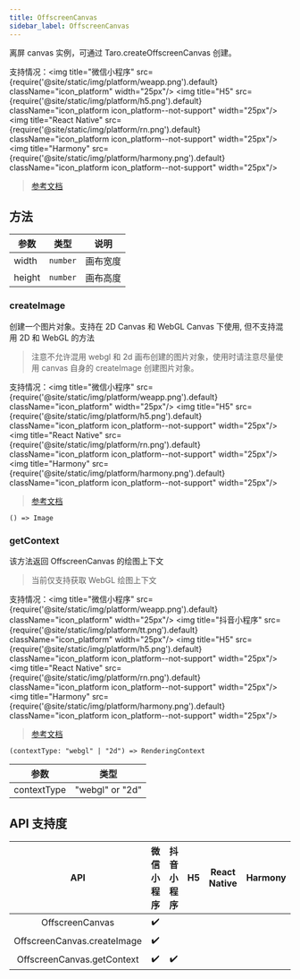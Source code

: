 ```yaml
---
title: OffscreenCanvas
sidebar_label: OffscreenCanvas
---
```


离屏 canvas 实例，可通过 Taro.createOffscreenCanvas 创建。

支持情况：<img title="微信小程序" src={require('@site/static/img/platform/weapp.png').default} className="icon_platform" width="25px"/> <img title="H5" src={require('@site/static/img/platform/h5.png').default} className="icon_platform icon_platform--not-support" width="25px"/> <img title="React Native" src={require('@site/static/img/platform/rn.png').default} className="icon_platform icon_platform--not-support" width="25px"/> <img title="Harmony" src={require('@site/static/img/platform/harmony.png').default} className="icon_platform icon_platform--not-support" width="25px"/>

> [参考文档](https://developers.weixin.qq.com/miniprogram/dev/api/canvas/OffscreenCanvas.html)

## 方法

| 参数 | 类型 | 说明 |
| --- | --- | --- |
| width | `number` | 画布宽度 |
| height | `number` | 画布高度 |

### createImage

创建一个图片对象。支持在 2D Canvas 和 WebGL Canvas 下使用, 但不支持混用 2D 和 WebGL 的方法

> 注意不允许混用 webgl 和 2d 画布创建的图片对象，使用时请注意尽量使用 canvas 自身的 createImage 创建图片对象。

支持情况：<img title="微信小程序" src={require('@site/static/img/platform/weapp.png').default} className="icon_platform" width="25px"/> <img title="H5" src={require('@site/static/img/platform/h5.png').default} className="icon_platform icon_platform--not-support" width="25px"/> <img title="React Native" src={require('@site/static/img/platform/rn.png').default} className="icon_platform icon_platform--not-support" width="25px"/> <img title="Harmony" src={require('@site/static/img/platform/harmony.png').default} className="icon_platform icon_platform--not-support" width="25px"/>

> [参考文档](https://developers.weixin.qq.com/miniprogram/dev/api/canvas/OffscreenCanvas.createImage.html)

```tsx
() => Image
```

### getContext

该方法返回 OffscreenCanvas 的绘图上下文

> 当前仅支持获取 WebGL 绘图上下文

支持情况：<img title="微信小程序" src={require('@site/static/img/platform/weapp.png').default} className="icon_platform" width="25px"/> <img title="抖音小程序" src={require('@site/static/img/platform/tt.png').default} className="icon_platform" width="25px"/> <img title="H5" src={require('@site/static/img/platform/h5.png').default} className="icon_platform icon_platform--not-support" width="25px"/> <img title="React Native" src={require('@site/static/img/platform/rn.png').default} className="icon_platform icon_platform--not-support" width="25px"/> <img title="Harmony" src={require('@site/static/img/platform/harmony.png').default} className="icon_platform icon_platform--not-support" width="25px"/>

> [参考文档](https://developers.weixin.qq.com/miniprogram/dev/api/canvas/OffscreenCanvas.getContext.html)

```tsx
(contextType: "webgl" | "2d") => RenderingContext
```

| 参数 | 类型 |
| --- | --- |
| contextType | "webgl" or "2d" |

## API 支持度

| API | 微信小程序 | 抖音小程序 | H5 | React Native | Harmony |
| :---: | :---: | :---: | :---: | :---: | :---: |
| OffscreenCanvas | ✔️ |  |  |  |  |
| OffscreenCanvas.createImage | ✔️ |  |  |  |  |
| OffscreenCanvas.getContext | ✔️ | ✔️ |  |  |  |
